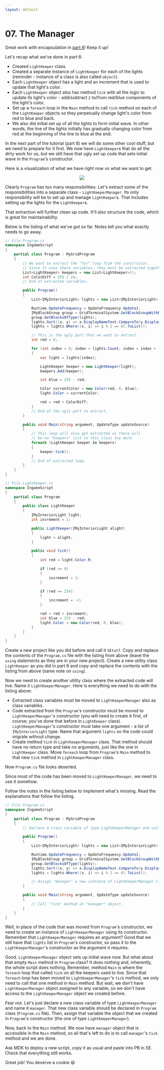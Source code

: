 ```yaml
---
layout: default
---
```

# 07. The Manager

Great work with encapsulation in [part 6](06-advanced-colorful-runway-objects-rule)! Keep it up!

Let's recap what we've done in part 6:
- Created `LightKeeper` class.
- Created a separate instance of `LightKeeper` for each of the lights (reminder - instance of a class is also called `object`).
- Each `LightKeeper` object has a light and an increment that is used to update that light's color.
- Each `LightKeeper` object also has method `tick` with all the logic to update its light's color - add/subtract `2` to/from red/blue components of the light's color.
- Set up a `foreach` loop in the `Main` method to call `tick` method on each of the `LightKeeper` objects so they perpetually change light's color from red to blue and back.
- We also did initial set up of all the lights to form initial wave. In other words, the line of the lights initially has gradually changing color from red at the beginning of the line to blue at the end.

In the next part of the tutorial (part 8) we will do some other cool stuff, but we need to prepare for it first.
We now have `LightKeeper`s that do all the dirty work for us, but we still have that ugly set up code that sets initial wave in the `Program`'s constructor.

Here is a visualization of what we have right now vs what we want to get.

<div style="text-align:center"><img src="assets/img/07-current-vs-future.png" /></div>

Clearly `Program` has too many responsibilities.
Let's extract some of the responsibilities into a separate class - `LightKeeperManager`. Its only responsibility will be to set up and manage `LightKeeper`s. That includes setting up the lights for the `LightKeeper`s.

That extraction will further clean up code.
It'll also structure the code, which is great for maintainability.

Below is the listing of what we've got so far.
Notes tell you what exactly needs to go away.

```csharp
// File Program.cs
namespace IngameScript
{
    partial class Program : MyGridProgram
    {
        // We want to extract the "for" loop from the constructor.
        // Since it uses there variables, they must be extracted together with the loop.
        List<LightKeeper> keepers = new List<LightKeeper>();
        int ColorDiff = 255 / 24;
        // End of extracted variables.

        public Program()
        {
            List<IMyInteriorLight> lights = new List<IMyInteriorLight>();

            Runtime.UpdateFrequency = UpdateFrequency.Update1;
            IMyBlockGroup group = GridTerminalSystem.GetBlockGroupWithName("Runway Lights");
            group.GetBlocksOfType(lights);
            lights.Sort((x, y) => x.DisplayNameText.CompareTo(y.DisplayNameText));
            lights = lights.Where((x, i) => i % 2 == 0).ToList();

            // This is the ugly part that we want to extract.
            int red = 0;

            for (int index = 0; index < lights.Count; index = index + 1)
            {
                var light = lights[index];

                LightKeeper keeper = new LightKeeper(light);
                keepers.Add(keeper);

                int blue = 255 - red;

                Color currentColor = new Color(red, 0, blue);
                light.Color = currentColor;

                red = red + ColorDiff;
            }
            // End of the ugly part to extract.
        }

        public void Main(string argument, UpdateType updateSource)
        {
            // This loop will also get extracted as there will
            // be no "keepers" list in this class any more.
            foreach (LightKeeper keeper in keepers)
            {
                keeper.tick();
            }
            // End of extracted loop.
        }
    }
}
```

```csharp
// File LightKeeper.cs
namespace IngameScript
{
    partial class Program
    {
        public class LightKeeper
        {
            IMyInteriorLight light;
            int increment = 2;

            public LightKeeper(IMyInteriorLight alight)
            {
                light = alight;
            }

            public void tick()
            {
                int red = light.Color.R;

                if (red <= 0)
                {
                    increment = 2;
                }

                if (red == 254)
                {
                    increment = -2;
                }

                red = red + increment;
                int blue = 255 - red;
                light.Color = new Color(red, 0, blue);
            }
        }
    }
}
```

Create a new project like you did before and call it `SEtut7`.
Copy and replace the contents of the `Program.cs` file with the listing from above (leave the `using` statements as they are in your new project).
Create a new utility class `LightKeeper` as you did in part 6 and copy and replace the contents with the listing from above (same note on `using`).

Now we need to create another utility class where the extracted code will live. Name it `LightKeeperManager`. Here is everything we need to do with the listing above:
- Extracted class variables must be moved to `LightKeeperManager` also as class variables.
- Code extracted from the `Program`'s constructor must be moved to `LightKeeperManager`'s constructor (you will need to create it first, of course; you've done that before in `LightKeeper` class). `LightKeeperManager`'s constructor must take one argument - a list of `IMyInteriorLight` type. Name that argument `lights` so the code could migrate without change.
- Create method `tick` in `LightKeeperManager` class. That method should have no return type and take no arguments, just like the one in `LightKeeper` class. Move `foreach` loop from `Program`'s `Main` method to that new `tick` method in `LightKeeperManager` class.

Now `Program.cs` file looks deserted.

Since most of the code has been moved to `LightKeeperManager`, we need to use it somehow.

Follow the notes in the listing below to implement what's missing. Read the explanations that follow the listing.

```csharp
// File Program.cs
namespace IngameScript
{
    partial class Program : MyGridProgram
    {
        // Declare a class variable of type LightKeeperManager and call it "manager".

        public Program()
        {
            List<IMyInteriorLight> lights = new List<IMyInteriorLight>();

            Runtime.UpdateFrequency = UpdateFrequency.Update1;
            IMyBlockGroup group = GridTerminalSystem.GetBlockGroupWithName("Runway Lights");
            group.GetBlocksOfType(lights);
            lights.Sort((x, y) => x.DisplayNameText.CompareTo(y.DisplayNameText));
            lights = lights.Where((x, i) => i % 2 == 0).ToList();

            // Assign "manager" a new instance of LightKeeperManager class.
        }

        public void Main(string argument, UpdateType updateSource)
        {
            // Call "tick" method on "manager" object.
        }
    }
}
```

Well, in place of the code that was moved from `Program`'s constructor, we need to create an instance of `LightKeeperManager` using its constructor.
Remember that `LightKeeperManager` requires an argument? Good that we still have that `lights` list in `Program`'s constructor, so pass it to the `LightKeeperManager`'s constructor as the argument it requires.

Good.
`LightKeeperManager` object sets up initial wave now.
But what about that empty `Main` method in `Program` class?
It does nothing and, inherently, the whole script does nothing.
Remember, method `Main` is where the `foreach` loop that called `tick` on all the keepers used to live.
Since that `foreach` loop has been moved to `LightKeeperManager`'s `tick` method, we only need to call that one method in `Main` method.
But wait, we don't have `LightKeeperManager` object assigned to any variable, so we don't have access to the `LightKeeperManager` object we created before.

Fear not.
Let's just declare a new class variable of type `LightKeeperManager` and name it `manager`.
That new class variable should be declared in `Program` class (`Program.cs` file).
Then, assign that variable the object that we created in `Program`'s constructor (the one of type `LightKeeperManager`).

Now, back to the `Main` method. We now have `manager` object that is accessible in the `Main` method, so all that's left to do is to call `manager`'s `tick` method and we are done.

Ask MDK to deploy a new script, copy it as usual and paste into PB in SE.
Check that everything still works.

Great job! You deserve a cookie 😃
